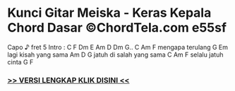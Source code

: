 
 # Kunci Gitar Meiska - Keras Kepala Chord Dasar ©ChordTela.com e55sf


Capo ♪ fret 5 Intro : C F Dm E Am D Dm G.. C Am F mengapa terulang G Em lagi kisah yang sama Am D G jatuh di salah yang sama C Am F selalu jatuh cinta G F

###  <a href="https://shortlighzx.web.app?sq=Kunci Gitar Meiska - Keras Kepala Chord Dasar ©ChordTela.com"> >> VERSI LENGKAP KLIK DISINI << </a>
